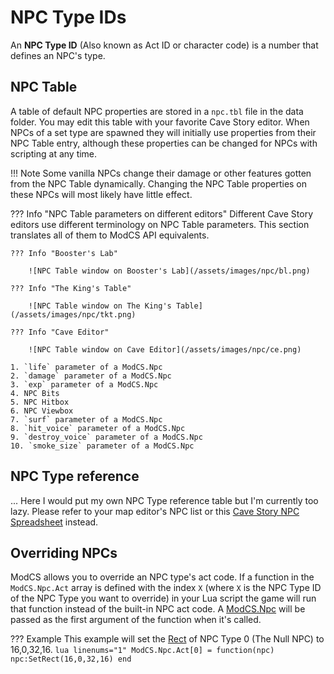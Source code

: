 # NPC Type IDs

An **NPC Type ID** (Also known as Act ID or character code) is a number that defines an NPC's type.

## NPC Table

A table of default NPC properties are stored in a `npc.tbl` file in the data folder. You may edit this table with your favorite Cave Story editor. When NPCs of a set type are spawned they will initially use properties from their NPC Table entry, although these properties can be changed for NPCs with scripting at any time.

!!! Note
	Some vanilla NPCs change their damage or other features gotten from the NPC Table dynamically. Changing the NPC Table properties on these NPCs will most likely have little effect. 

??? Info "NPC Table parameters on different editors"
	Different Cave Story editors use different terminology on NPC Table parameters. This section translates all of them to ModCS API equivalents.

	??? Info "Booster's Lab"

		![NPC Table window on Booster's Lab](/assets/images/npc/bl.png)

	??? Info "The King's Table"

		![NPC Table window on The King's Table](/assets/images/npc/tkt.png)

	??? Info "Cave Editor"

		![NPC Table window on Cave Editor](/assets/images/npc/ce.png)

	1. `life` parameter of a ModCS.Npc
	2. `damage` parameter of a ModCS.Npc
	3. `exp` parameter of a ModCS.Npc
	4. NPC Bits
	5. NPC Hitbox
	6. NPC Viewbox
	7. `surf` parameter of a ModCS.Npc
	8. `hit_voice` parameter of a ModCS.Npc
	9. `destroy_voice` parameter of a ModCS.Npc
	10. `smoke_size` parameter of a ModCS.Npc

## NPC Type reference

... Here I would put my own NPC Type reference table but I'm currently too lazy. Please refer to your map editor's NPC list or this [Cave Story NPC Spreadsheet](https://docs.google.com/spreadsheets/d/12iC9uRGNZ2MnrhpS4s_KvIRYHhC56mPXCnCcsDjxit0/edit#gid=0) instead.

## Overriding NPCs

ModCS allows you to override an NPC type's act code. If a function in the `ModCS.Npc.Act` array is defined with the index `X` (where `X` is the NPC Type ID of the NPC Type you want to override) in your Lua script the game will run that function instead of the built-in NPC act code. A [ModCS.Npc](/api/objects/npc/) will be passed as the first argument of the function when it's called.

??? Example
	This example will set the [Rect](/api/drawing/rect/) of NPC Type 0 (The Null NPC) to 16,0,32,16.
	```lua linenums="1"
	ModCS.Npc.Act[0] = function(npc)
		npc:SetRect(16,0,32,16)
	end
	```